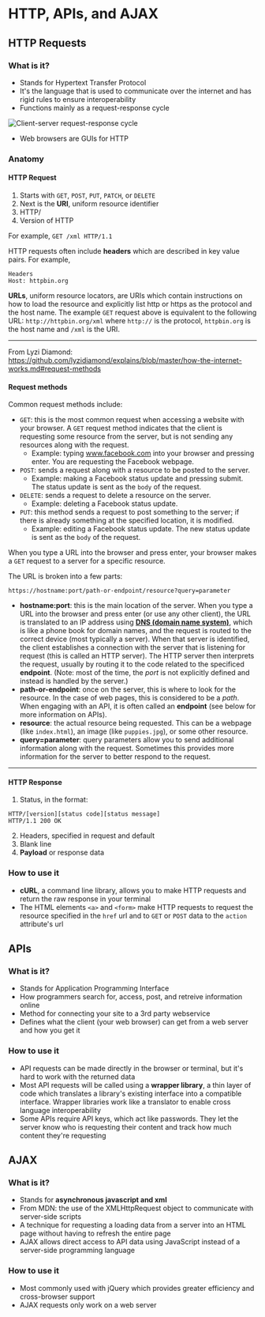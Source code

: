 # HTTP, APIs, and AJAX


## HTTP Requests
### What is it?
* Stands for Hypertext Transfer Protocol
* It's the language that is used to communicate over the internet and has rigid rules to ensure interoperability
* Functions mainly as a request-response cycle

![Client-server request-response cycle](https://zapier.cachefly.net/static/1BMOoE/images/learn/apis/ch2-request-response-cycle.gif)
* Web browsers are GUIs for HTTP


### Anatomy
#### HTTP Request
1. Starts with ```GET```, ```POST```, ```PUT```, ```PATCH```, or ```DELETE```
2. Next is the **URI**, uniform resource identifier
3. HTTP/
4. Version of HTTP

For example, ```GET /xml HTTP/1.1```

HTTP requests often include **headers** which are described in key value pairs. 
For example,
```
Headers
Host: httpbin.org
```

**URLs**, uniform resource locators, are URIs which contain instructions on how to load the resource and explicitly list http or https as the protocol and the host name. The example ```GET``` request above is equivalent to the following URL: ```http://httpbin.org/xml``` where ```http://``` is the protocol, ```httpbin.org``` is the host name and ```/xml``` is the URI.



---
From Lyzi Diamond: https://github.com/lyzidiamond/explains/blob/master/how-the-internet-works.md#request-methods

#### Request methods

Common request methods include:

- `GET`: this is the most common request when accessing a website with your browser. A `GET` request method indicates that the client is requesting some resource from the server, but is not sending any resources along with the request.
  - Example: typing www.facebook.com into your browser and pressing enter. You are requesting the Facebook webpage.
- `POST`: sends a request along with a resource to be posted to the server.
  - Example: making a Facebook status update and pressing submit. The status update is sent as the `body` of the request.
- `DELETE`: sends a request to delete a resource on the server.
  - Example: deleting a Facebook status update.
- `PUT`: this method sends a request to post something to the server; if there is already something at the specified location, it is modified.
  - Example: editing a Facebook status update. The new status update is sent as the `body` of the request.

When you type a URL into the browser and press enter, your browser makes a `GET` request to a server for a specific resource.

The URL is broken into a few parts:

`https://hostname:port/path-or-endpoint/resource?query=parameter`

- **hostname:port**: this is the main location of the server. When you type a URL into the browser and press enter (or use any other client), the URL is translated to an IP address using **[DNS (domain name system)](https://en.wikipedia.org/wiki/Domain_Name_System)**, which is like a phone book for domain names, and the request is routed to the correct device (most typically a server). When that server is identified, the client establishes a connection with the server that is listening for request (this is called an HTTP server). The HTTP server then interprets the request, usually by routing it to the code related to the specificed **endpoint**. (Note: most of the time, the _port_ is not explicitly defined and instead is handled by the server.)
- **path-or-endpoint**: once on the server, this is where to look for the resource. In the case of web pages, this is considered to be a _path_. When engaging with an API, it is often called an **endpoint** (see below for more information on APIs).
- **resource**: the actual resource being requested. This can be a webpage (like `index.html`), an image (like `puppies.jpg`), or some other resource.
- **query=parameter**: query parameters allow you to send additional information along with the request. Sometimes this provides more information for the server to better respond to the request.

---

#### HTTP Response
1. Status, in the format:
```
HTTP/[version][status code][status message]
HTTP/1.1 200 OK
```
2. Headers, specified in request and default
3. Blank line
4. **Payload** or response data

### How to use it
* **cURL**, a command line library, allows you to make HTTP requests and return the raw response in your terminal
* The HTML elements ```<a>``` and ```<form>``` make HTTP requests to request the resource specified in the ```href``` url and to ```GET``` or ```POST``` data to the ```action``` attribute's url 


## APIs
### What is it?
* Stands for Application Programming Interface
* How programmers search for, access, post, and retreive information online
* Method for connecting your site to a 3rd party webservice
* Defines what the client (your web browser) can get from a web server and how you get it

### How to use it
* API requests can be made directly in the browser or terminal, but it's hard to work with the returned data
* Most API requests will be called using a **wrapper library**, a thin layer of code which translates a library's existing interface into a compatible interface. Wrapper libraries work like a translator to enable cross language interoperability
* Some APIs require API keys, which act like passwords. They let the server know who is requesting their content and track how much content they're requesting

## AJAX
### What is it?
* Stands for **asynchronous javascript and xml**
* From MDN: the use of the XMLHttpRequest object to communicate with server-side scripts
* A technique for requesting a loading data from a server into an HTML page without having to refresh the entire page
* AJAX allows direct access to API data using JavaScript instead of a server-side programming language

### How to use it
* Most commonly used with jQuery which provides greater efficiency and cross-browser support
* AJAX requests only work on a web server

